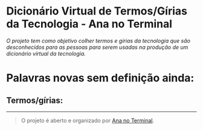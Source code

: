# **Dicionário Virtual de Termos/Gírias da Tecnologia - Ana no Terminal**



*O projeto tem como objetivo colher termos e gírias da tecnologia que são desconhecidos para as pessoas para serem usadas na produção de um dicionário virtual da tecnologia.*

# Palavras novas sem definição ainda:
## Termos/gírias:



----------

> O projeto é aberto e organizado por [Ana no
> Terminal](https://www.facebook.com/ananoterminal).

